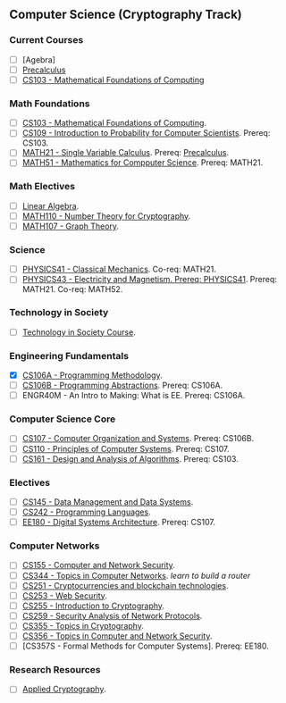 ## Computer Science (Cryptography Track)

### Current Courses
- [ ] [Agebra]
- [ ] [Precalculus](https://www.youtube.com/watch?v=Tw0t2Y4tT-k&t=1617s)
- [ ] [CS103 - Mathematical Foundations of Computing](https://web.stanford.edu/class/cs103/schedule.html)

### Math Foundations
- [ ] [CS103 - Mathematical Foundations of Computing](https://web.stanford.edu/class/cs103/schedule.html).
- [ ] [CS109 - Introduction to Probability for Computer Scientists](https://web.stanford.edu/class/cs109/handouts/syllabus.html). Prereq: CS103.
- [ ] [MATH21 - Single Variable Calculus](https://ocw.mit.edu/courses/mathematics/18-01sc-single-variable-calculus-fall-2010/). Prereq: [Precalculus](https://www.youtube.com/watch?v=Tw0t2Y4tT-k&t=1617s).
- [ ] [MATH51 - Mathematics for Compputer Science](https://ocw.mit.edu/courses/electrical-engineering-and-computer-science/6-042j-mathematics-for-computer-science-spring-2015/). Prereq: MATH21.

### Math Electives
- [ ] [Linear Algebra]().
- [ ] [MATH110 - Number Theory for Cryptography](https://ocw.mit.edu/courses/mathematics/18-785-number-theory-i-fall-2019/).
- [ ] [MATH107 - Graph Theory](https://ocw.mit.edu/courses/mathematics/18-217-graph-theory-and-additive-combinatorics-fall-2019/).

### Science
- [ ] [PHYSICS41 - Classical Mechanics](https://ocw.mit.edu/courses/physics/8-01sc-classical-mechanics-fall-2016/). Co-req: MATH21.
- [ ] [PHYSICS43 - Electricity and Magnetism. Prereq: PHYSICS41](https://ocw.mit.edu/courses/physics/8-02-physics-ii-electricity-and-magnetism-spring-2007/). Prereq: MATH21. Co-req: MATH52.

### Technology in Society
- [ ] [Technology in Society Course](https://bulletin.stanford.edu/programs/CS-BS).

### Engineering Fundamentals
- [x] [CS106A - Programming Methodology](https://web.stanford.edu/class/archive/cs/cs106a/cs106a.1222/).
- [ ] [CS106B - Programming Abstractions](https://web.stanford.edu/class/archive/cs/cs106b/cs106b.1218/). Prereq: CS106A.
- [ ] ENGR40M - An Intro to Making: What is EE. Prereq: CS106A.

### Computer Science Core
- [ ] [CS107 - Computer Organization and Systems](https://web.stanford.edu/class/archive/cs/cs107/cs107.1224/calendar). Prereq: CS106B.
- [ ] [CS110 - Principles of Computer Systems](https://web.stanford.edu/class/cs110/). Prereq: CS107.
- [ ] [CS161 - Design and Analysis of Algorithms](https://web.stanford.edu/class/archive/cs/cs161/cs161.1166/). Prereq: CS103.

### Electives
- [ ] [CS145 - Data Management and Data Systems](https://cs145-fa21.github.io/).
- [ ] [CS242 - Programming Languages](https://stanford-cs242.github.io/f19/).
- [ ] [EE180 - Digital Systems Architecture](https://web.stanford.edu/class/ee180/). Prereq: CS107.

### Computer Networks
- [ ] [CS155 - Computer and Network Security](https://crypto.stanford.edu/cs155old/cs155-spring17/).
- [ ] [CS344 - Topics in Computer Networks](https://bulletin.stanford.edu/courses/1058581). *learn to build a router*
- [ ] [CS251 - Cryptocurrencies and blockchain technologies](https://cs251.stanford.edu/syllabus.html).
- [ ] [CS253 - Web Security](https://web.stanford.edu/class/cs253/).
- [ ] [CS255 - Introduction to Cryptography](https://crypto.stanford.edu/~dabo/cs255/syllabus.html).
- [ ] [CS259 - Security Analysis of Network Protocols](https://web.stanford.edu/class/cs259/WWW08/).
- [ ] [CS355 - Topics in Cryptography](https://crypto.stanford.edu/~dabo/courses/cs355_spring14/syllabus.html).
- [ ] [CS356 - Topics in Computer and Network Security](https://cs356.stanford.edu/).
- [ ] [CS357S - Formal Methods for Computer Systems]. Prereq: EE180.

### Research Resources
- [ ] [Applied Cryptography](https://crypto.stanford.edu/).
